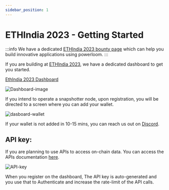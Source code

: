 ```yaml
---
sidebar_position: 1
---
```


# ETHIndia 2023 - Getting Started

:::info
We have a dedicated [ETHIndia 2023 bounty page](https://powerloom.notion.site/Powerloom-ETHIndia-2023-Ideas-8f9e2475c7c94fab940ed518438a9487?pvs=4) which can help you build innovative applications using powerloom. 
:::

If you are building at [ETHIndia 2023](https://ethindia.co), we have a dedicated dashboard to get you started. 

[EthIndia 2023 Dashboard](https://ethindia23.powerloom.io)

![Dashboard-image](/images/dashboard1.png)

If you intend to operate a snapshotter node, upon registration, you will be directed to a screen where you can add your wallet.

![dasboard-wallet](/images/dashboard2.png)

If your wallet is not added in 10-15 mins, you can reach us out on [Discord](https://docs.powerloom.io/docs/category/snapshotter-core-api).

## API key: 

If you are planning to use APIs to access on-chain data. You can access the APIs documentation [here](https://docs.powerloom.io/docs/category/snapshotter-core-api).

![API-key](/images/APIkey.png)

When you register on the dashboard, The API key is auto-generated and you use that to Authenticate and increase the rate-limit of the API calls. 